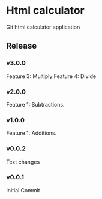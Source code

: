 # Html calculator

Git html calculator application

## Release

### v3.0.0
Feature 3: Multiply
Feature 4: Divide

### v2.0.0
Feature 1: Subtractions.

### v1.0.0
Feature 1: Additions.

### v0.0.2
Text changes

### v0.0.1
Initial Commit